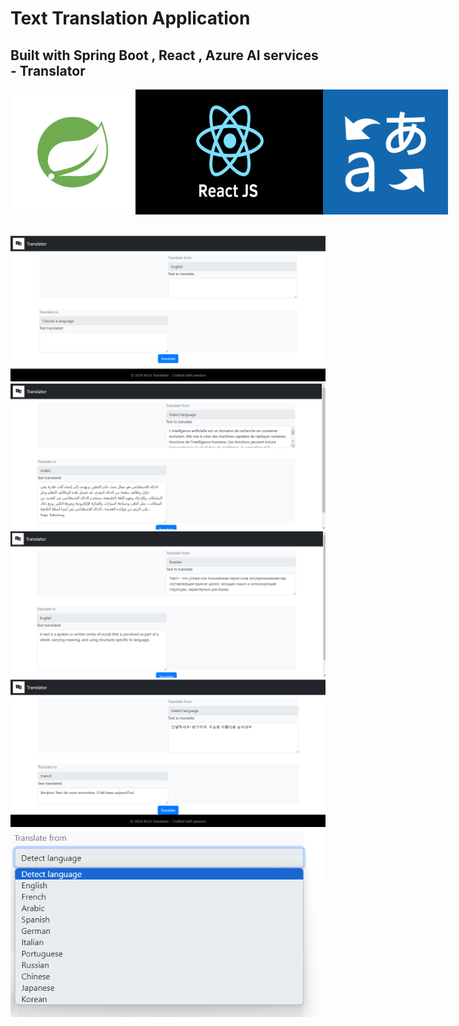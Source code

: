 <h1>Text Translation Application</h1>
<h2>Built with Spring Boot , React , Azure AI services - Translator</h2>
<div style="display: flex; justify-content: space-between; align-items: center;">
 <img src="images/springlogo.png" width="200" height="200" alt="Spring Logo" align="left" />
 <img src="images/react.png" width="300" height="200" alt="React Logo" align="center"/>
 <img src="images/AzureTranslator.png" width="200" height="200" alt="Azure Translator Logo" align="right" />
</div>

<br>
<br>

<img src="images/img.png"/>
<img src="images/img2.png"/>
<img src="images/img3.png"/>
<img src="images/img4.png"/>
<img src="images/img5.png"/>

 

